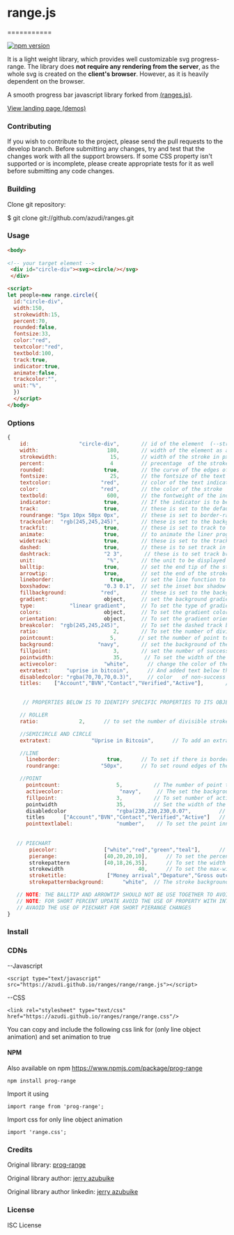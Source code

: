 # range.js
===========

[![npm version](https://d25lcipzij17d.cloudfront.net/badge.svg?id=js&r=r&type=6e&v=1.3.0&x2=0)]()


It is a light weight library, which provides well customizable svg progress-range. The library does **not require any rendering from the server**, as the whole svg is created on the **client's browser**. However, as it is heavily dependent on the browser.

A smooth progress bar javascript library forked from [(ranges.js)](https://github.com/azudi/ranges/tree/main/range).

[View landing page (demos)](https://azudi.github.io/ranges/)


### Contributing ###

If you wish to contribute to the project, please send the pull requests to the develop branch. Before submitting any changes, try and test that the changes work with all the support browsers. If some CSS property isn't supported or is incomplete, please create appropriate tests for it as well before submitting any code changes.


### Building ###

Clone git repository:

   $ git clone git://github.com/azudi/ranges.git

### Usage

```html
<body>
  
<!-- your target element -->
 <div id="circle-div"><svg><circle/></svg>
 </div>

<script>
let people=new range.circle({
  id:"circle-div",
  width:150,
  strokewidth:15,
  percent:70,
  rounded:false,
  fontsize:33,
  color:"red",
  textcolor:"red",
  textbold:100,
  track:true,
  indicator:true,
  animate:false,
  trackcolor:"",
  unit:"%",
  })
  </script>
</body>
```

### Options
```js
{
    id:                "circle-div",       // id of the element  (--string)
    width:                      180,       // width of the element as a progress bar in px  (--number)
    strokewidth:                 15,       // width of the stroke in px   (--number)
    percent:                     4         // precentage  of the stroke  (--number)
    rounded:                   true,       // the curve of the edges of the stroke(true/false)
    fontsize:                    25,       // the fontsize of the text indicator  (--number)
    textcolor:                "red",       // color of the text indicator  (-- string)
    color:                    "red",       // the color of the stroke  ( --string)
    textbold:                   600,       // the fontweight of the indicator text  (--number)
    indicator:                 true,       // If the indicator is to be visible (true/false)
    track:                     true,       // these is set to the default background track
    roundrange: "5px 10px 50px 0px",       // these is set to border-radius of the liner progress bar  (--string)
    trackcolor:  "rgb(245,245,245)",       // these is set to the background color of the track  (--string)
    trackfit:                  true,       // these is set to track to be fit to the progress bar  (true/false)
    animate:                   true,       // to animate the liner progress bar (can only functio if the ranges.css is loaded)   (true/false)
    widetrack:                 true,       // these is set to the track to be wider than the progress bar  (true/false)
    dashed:                    true,       // these is to set track in dashed track  (true/false)
    dashtrack:                 "2 3",       // these is to set track breaking intervals in dashed track. It can recieve more than two parameter  (true/false)
    unit:                       "%",       // the unit to be displayed in the indicator  (string)
    balltip:                   true,       // set the end tip of the stroke to be round  (true/false)
    arrowtip:                  true,       // set the end of the stroke to be an arrow  (true/false)
    lineborder:                  true,     // set the line function to have a visible border   (true/false)
    boxshadow:                 "0.3 0.1",  // set the inset box shadow of the track--  first value is for the inner-shadow and second is for the outer shadow   (-string)
    fillbackground:           "red",       // these is set to the background color of the progress bar (if fillbackground is set, dashed is set to false) (--string)
    gradient:                  object,     // set the background gradient of the stroke   
    type:           "linear gradient",     // To set the type of gradient --property of gradient-- (--string)
    colors:                    object,     // To set the gradient color --property of gradient-- (["red 0%","orange 30%","teal 100%"])
    orientation:               object,     // To set the gradient orientation --property of gradient-- (x:orientation along the x-axis, y:orientation along the y-axis, fill:capacity occupied by the gradient)  
    breakcolor:  "rgb(245,245,245)",       // To set the dashed track breaks color -- (these color should be the same with the background color || if background is  transparent set to the background of the parent element)   (--string) 
    ratio:                        2,       // To set the number of divided tracks (only available in roller function)   (--number)
    pointcount:                  5,       // set the number of point to be displayed-- only in point function  (--number)
    background:              "navy",       // set the background of the success box -- only in point function  (--string)
    fillpoint:                    3,       // set the number of success box to be checked --only in point function (--number)
    pointwidth:                   35,       // To set the width of the point-box --only in point function (--number)
    activecolor:               "white",      // change the color of the success point-box --only in point function (--string)
    extratext:     "uprise in bitcoin",      // And added text below the range indicator (It can contain html characters and if use in a full range will not be centralize)--only in circle and semicircle function (--string)
    disabledcolor: "rgba(70,70,70,0.3)",     // color   of non-success box to be checked --only in point function (--string)
    titles:    ["Account","BVN","Contact","Verified","Active"],       // the titles to be displayed on each point-box (the pointcount and the titles must be the same to avoid errors) --only in point function (--object)
       

     // PROPERTIES BELOW IS TO IDENTIFY SPECIFIC PROPERTIES TO ITS OBJECT

    // ROLLER
    ratio:             2,      // to set the number of divisible stroke in a roller (--number)

    //SEMICIRCLE AND CIRCLE
    extratext:             "Uprise in Bitcoin",      // To add an extra text for description (--string)

    //LINE
      lineborder:               true,      // To set if there is border (--true/false)
      roundrange:             "50px",      // To set round edges of the linear progress bar (--string)

    //POINT
      pointcount:                  5,          // The number of point that should be displayed  (--number)
      activecolor:                  "navy",     // The set the background of the active point  (--number)
      fillpoint:                   3,          // To set number of active point (--string)
      pointwidth                   35,         // Set the width of the points (--number)
      disabledcolor                "rgba(230,230,230,0.07",         // Set the color and background of non-active point (--strings)
      titles      ["Account","BVN","Contact","Verified","Active"]   // The title given to each point and is displayed ontop of the point 
      pointtextlabel:              "number",    // To set the point inner-text (options are number/check)  (--string)        
   
   
   // PIECHART
       piecolor:               ["white","red","green","teal"],      // To set the colors of the pie strokes (--object)
       pierange:               [40,20,20,10],      // To set the percentage of the pie strokes (--object)
       strokepattern           [40,18,26,35],      // To set the width of the pie strokes  (if not set the the stroke width is set to the stroke width) (--object)
       strokewidth                        40,      // To set the max-width of the pie strokes (--object)
       stroketitle:             ["Money arrival","Depature","Gross outcome display","Intrest"],  // The stroke title (not more than 13 characters)  (--number)
       strokepatternbackground:      "white",  // The stroke background color if the stroke pattern is set (--string)

   // NOTE: THE BALLTIP AND ARROWTIP SHOULD NOT BE USE TOGETHER TO AVOID MERGING ERRORS
   // NOTE: FOR SHORT PERCENT UPDATE AVOID THE USE OF PROPERTY WITH INTENSE GRAPHIC EXAMPLE(box-shadow;arrowtip,balltip,lineargradient)
   // AVAOID THE USE OF PIECHART FOR SHORT PIERANGE CHANGES
}
```


### Install


 ### CDNs

--Javascript
```
<script type="text/javascript" src="https://azudi.github.io/ranges/range/range.js"></script>
```

--CSS
```
<link rel="stylesheet" type="text/css" href="https://azudi.github.io/ranges/range/range.css"/>
```
You can copy and include the following css link for (only line object  animation) and set animation to true


#### NPM

Also available on npm https://www.npmjs.com/package/prog-range

```
npm install prog-range
```

Import it using

```
import range from 'prog-range';
```

Import css for only line object animation

```
import 'range.css';
```


### Credits

Original library: [prog-range](https://github.com/azudi/ranges/tree/main/range)

Original library author: [jerry azubuike](https://twitter.com/@JerryAzubuike5)

Original library author linkedin: [jerry azubuike](https://www.linkedin.com/in/jerry-azubuike-801752222)


### License

ISC License
